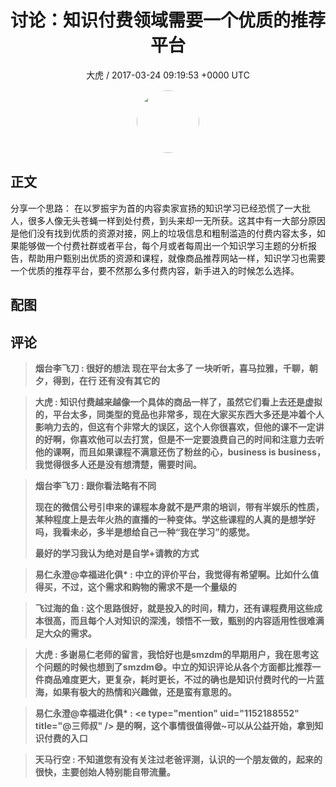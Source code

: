 <h1 align="center">讨论：知识付费领域需要一个优质的推荐平台</h1>
<p align="center">
    <a>大虎 / 2017-03-24 09:19:53 &#43;0000 UTC</a>
</p>

<div align="center">
    <img src="https://images.zsxq.com/FnYI_024jF-nxOIpZOR-qaLfMTj4?e=1590940799&amp;token=kIxbL07-8jAj8w1n4s9zv64FuZZNEATmlU_Vm6zD:2YpUVHxMsUsEvNY35JS8_VdNggk=" width="100" height="100" style="border:1px solid;border-radius:50%; color:#ffffff"/>
</div>

## 正文

<div>
分享一个思路：
在以罗振宇为首的内容卖家宣扬的知识学习已经恐慌了一大批人，很多人像无头苍蝇一样到处付费，到头来却一无所获。这其中有一大部分原因是他们没有找到优质的资源对接，网上的垃圾信息和粗制滥造的付费内容太多，如果能够做一个付费社群或者平台，每个月或者每周出一个知识学习主题的分析报告，帮助用户甄别出优质的资源和课程，就像商品推荐网站一样，知识学习也需要一个优质的推荐平台，要不然那么多付费内容，新手进入的时候怎么选择。
</div>

## 配图
<div class="image" align="center">

</div>

## 评论

<div align="left">
<div>

<blockquote >
<span> <strong>烟台李飞刀 : 很好的想法
 现在平台太多了 一块听听，喜马拉雅，千聊，朝夕，得到，在行 还有没有其它的 </strong></span>
</blockquote>

<blockquote >
<span> <strong>大虎 : 知识付费越来越像一个具体的商品一样了，虽然它们看上去还是虚拟的，平台太多，同类型的竞品也非常多，现在大家买东西大多还是冲着个人影响力去的，但这有个非常大的误区，这个人你很喜欢，但他的课不一定讲的好啊，你喜欢他可以去打赏，但是不一定要浪费自己的时间和注意力去听他的课啊，而且如果课程不满意还伤了粉丝的心，business is business，我觉得很多人还是没有想清楚，需要时间。 </strong></span>
</blockquote>

<blockquote >
<span> <strong>烟台李飞刀 : 跟你看法略有不同

现在的微信公号引申来的课程本身就不是严肃的培训，带有半娱乐的性质，某种程度上是去年火热的直播的一种变体。学这些课程的人真的是想学好吗，我看未必，多半是想给自己一种“我在学习”的感觉。

最好的学习我认为绝对是自学&#43;请教的方式 </strong></span>
</blockquote>

<blockquote >
<span> <strong>易仁永澄@幸福进化俱* : 中立的评价平台，我觉得有希望啊。比如什么值得买，不过，这个需求和购物的需求不是一个量级的 </strong></span>
</blockquote>

<blockquote >
<span> <strong>飞过海的鱼 : 这个思路很好，就是投入的时间，精力，还有课程费用这些成本很高，而且每个人对知识的深浅，领悟不一致，甄别的内容适用性很难满足大众的需求。 </strong></span>
</blockquote>

<blockquote >
<span> <strong>大虎 : 多谢易仁老师的留言，我恰好也是smzdm的早期用户，我在思考这个问题的时候也想到了smzdm😄。中立的知识评论从各个方面都比推荐一件商品难度更大，更复杂，耗时更长，不过的确也是知识付费时代的一片蓝海，如果有极大的热情和兴趣做，还是蛮有意思的。 </strong></span>
</blockquote>

<blockquote >
<span> <strong>易仁永澄@幸福进化俱* : &lt;e type=&#34;mention&#34; uid=&#34;1152188552&#34; title=&#34;@三师叔&#34; /&gt;  是的啊，这个事情很值得做~可以从公益开始，拿到知识付费的入口 </strong></span>
</blockquote>

<blockquote >
<span> <strong>天马行空 : 不知道您有没有关注过老爸评测，认识的一个朋友做的，起来的很快，主要创始人特别能自带流量。 </strong></span>
</blockquote>

</div>
</div>